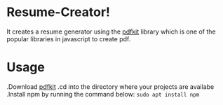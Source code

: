 # Resume-Creator!
It creates a resume generator using the [pdfkit](https://pdfkit.org/) library which is one of the popular libraries in javascript to create pdf.

# Usage
.Download [pdfkit](this)
.cd into the directory where your projects are availabe
.Install npm  by running the  command below:
` sudo apt install npm `

